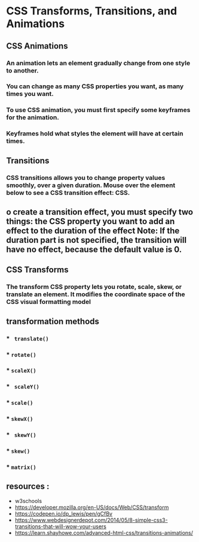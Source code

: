 #  CSS Transforms, Transitions, and Animations


##  CSS Animations

### An animation lets an element gradually change from one style to another.

### You can change as many CSS properties you want, as many times you want.

### To use CSS animation, you must first specify some keyframes for the animation.

### Keyframes hold what styles the element will have at certain times.


## Transitions

### CSS transitions allows you to change property values smoothly, over a given duration. Mouse over the element below to see a CSS transition effect: CSS.

## o create a transition effect, you must specify two things: the CSS property you want to add an effect to the duration of the effect Note: If the duration part is not specified, the transition will have no effect, because the default value is 0.

## CSS Transforms

### The transform CSS property lets you rotate, scale, skew, or translate an element. It modifies the coordinate space of the CSS visual formatting model

##  transformation methods

### * ` translate()`
### * `rotate()`
### * `scaleX()`
### * ` scaleY()`
### * `scale()`
### * `skewX()`
### * ` skewY()`
### * `skew()`
### * `matrix()`






## resources :


* w3schools
* https://developer.mozilla.org/en-US/docs/Web/CSS/transform
* https://codepen.io/dp_lewis/pen/gCfBv
* https://www.webdesignerdepot.com/2014/05/8-simple-css3-transitions-that-will-wow-your-users
* https://learn.shayhowe.com/advanced-html-css/transitions-animations/